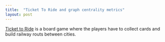 ```yaml
---
title:  "Ticket To Ride and graph centrality metrics"
layout: post
---
```


[Ticket to Ride](https://www.daysofwonder.com/tickettoride/en/) is a board game where the players have to collect cards and build railway routs between cities. 